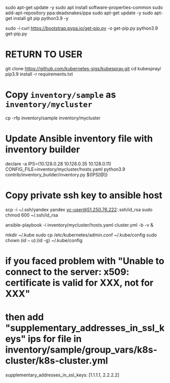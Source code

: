 sudo apt-get update -y
sudo apt install software-properties-common
sudo add-apt-repository ppa:deadsnakes/ppa
sudo apt-get update -y
sudo apt-get install git pip python3.9 -y

sudo -i
curl https://bootstrap.pypa.io/get-pip.py -o get-pip.py
python3.9 get-pip.py

# RETURN TO USER
git clone https://github.com/kubernetes-sigs/kubespray.git
cd kubespray/
pip3.9 install -r requirements.txt

# Copy ``inventory/sample`` as ``inventory/mycluster``
cp -rfp inventory/sample inventory/mycluster

# Update Ansible inventory file with inventory builder
declare -a IPS=(10.128.0.28 10.128.0.35 10.128.0.11)
CONFIG_FILE=inventory/mycluster/hosts.yaml python3.9 contrib/inventory_builder/inventory.py ${IPS[@]}

# Copy private ssh key to ansible host
scp -i ~/.ssh/yandex yandex yc-user@51.250.76.222:.ssh/id_rsa
sudo chmod 600 ~/.ssh/id_rsa

ansible-playbook -i inventory/mycluster/hosts.yaml cluster.yml -b -v &


mkdir ~/.kube
sudo cp /etc/kubernetes/admin.conf ~/.kube/config
sudo chown $(id -u):$(id -g) ~/.kube/config


# if you faced problem with "Unable to connect to the server: x509: certificate is valid for XXX, not for XXX"
# then add "supplementary_addresses_in_ssl_keys" ips for file in inventory/sample/group_vars/k8s-cluster/k8s-cluster.yml
supplementary_addresses_in_ssl_keys: [1.1.1.1, 2.2.2.2]
